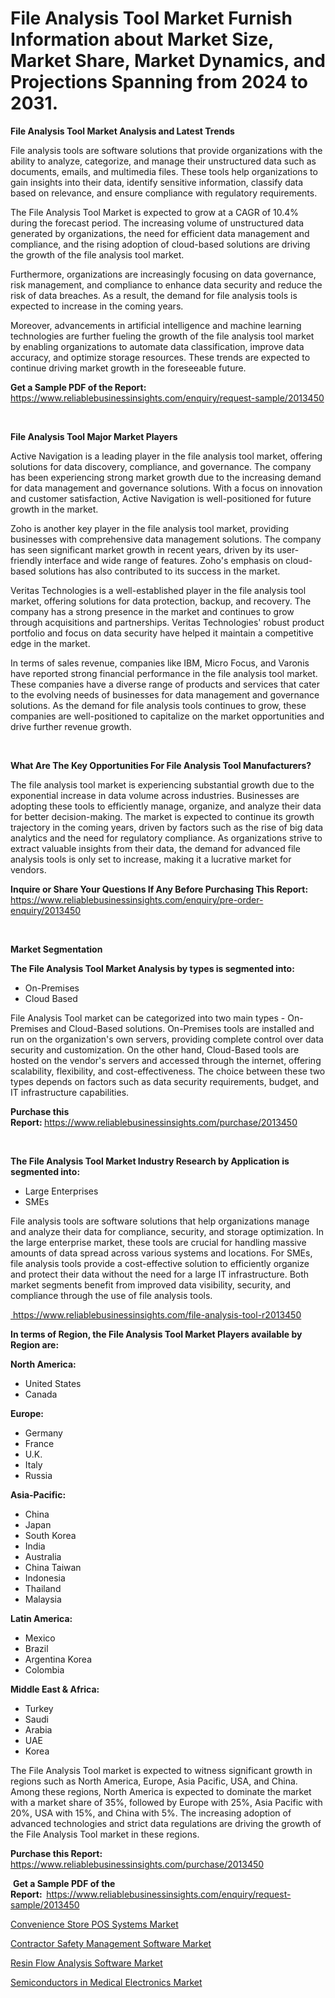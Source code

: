 <p><h1>File Analysis Tool Market Furnish Information about Market Size, Market Share, Market Dynamics, and Projections Spanning from 2024 to 2031.</h1></p><p><strong>File Analysis Tool Market Analysis and Latest Trends</strong></p>
<p><p>File analysis tools are software solutions that provide organizations with the ability to analyze, categorize, and manage their unstructured data such as documents, emails, and multimedia files. These tools help organizations to gain insights into their data, identify sensitive information, classify data based on relevance, and ensure compliance with regulatory requirements.</p><p>The File Analysis Tool Market is expected to grow at a CAGR of 10.4% during the forecast period. The increasing volume of unstructured data generated by organizations, the need for efficient data management and compliance, and the rising adoption of cloud-based solutions are driving the growth of the file analysis tool market.</p><p>Furthermore, organizations are increasingly focusing on data governance, risk management, and compliance to enhance data security and reduce the risk of data breaches. As a result, the demand for file analysis tools is expected to increase in the coming years.</p><p>Moreover, advancements in artificial intelligence and machine learning technologies are further fueling the growth of the file analysis tool market by enabling organizations to automate data classification, improve data accuracy, and optimize storage resources. These trends are expected to continue driving market growth in the foreseeable future.</p></p>
<p><strong>Get a Sample PDF of the Report:&nbsp;</strong> <a href="https://www.reliablebusinessinsights.com/enquiry/request-sample/2013450">https://www.reliablebusinessinsights.com/enquiry/request-sample/2013450</a></p>
<p>&nbsp;</p>
<p><strong>File Analysis Tool Major Market Players</strong></p>
<p><p>Active Navigation is a leading player in the file analysis tool market, offering solutions for data discovery, compliance, and governance. The company has been experiencing strong market growth due to the increasing demand for data management and governance solutions. With a focus on innovation and customer satisfaction, Active Navigation is well-positioned for future growth in the market.</p><p>Zoho is another key player in the file analysis tool market, providing businesses with comprehensive data management solutions. The company has seen significant market growth in recent years, driven by its user-friendly interface and wide range of features. Zoho's emphasis on cloud-based solutions has also contributed to its success in the market.</p><p>Veritas Technologies is a well-established player in the file analysis tool market, offering solutions for data protection, backup, and recovery. The company has a strong presence in the market and continues to grow through acquisitions and partnerships. Veritas Technologies' robust product portfolio and focus on data security have helped it maintain a competitive edge in the market.</p><p>In terms of sales revenue, companies like IBM, Micro Focus, and Varonis have reported strong financial performance in the file analysis tool market. These companies have a diverse range of products and services that cater to the evolving needs of businesses for data management and governance solutions. As the demand for file analysis tools continues to grow, these companies are well-positioned to capitalize on the market opportunities and drive further revenue growth.</p></p>
<p>&nbsp;</p>
<p><strong>What Are The Key Opportunities For File Analysis Tool Manufacturers?</strong></p>
<p><p>The file analysis tool market is experiencing substantial growth due to the exponential increase in data volume across industries. Businesses are adopting these tools to efficiently manage, organize, and analyze their data for better decision-making. The market is expected to continue its growth trajectory in the coming years, driven by factors such as the rise of big data analytics and the need for regulatory compliance. As organizations strive to extract valuable insights from their data, the demand for advanced file analysis tools is only set to increase, making it a lucrative market for vendors.</p></p>
<p><strong>Inquire or Share Your Questions If Any Before Purchasing This Report:</strong> <a href="https://www.reliablebusinessinsights.com/enquiry/pre-order-enquiry/2013450">https://www.reliablebusinessinsights.com/enquiry/pre-order-enquiry/2013450</a></p>
<p>&nbsp;</p>
<p><strong>Market Segmentation</strong></p>
<p><strong>The File Analysis Tool Market Analysis by types is segmented into:</strong></p>
<p><ul><li>On-Premises</li><li>Cloud Based</li></ul></p>
<p><p>File Analysis Tool market can be categorized into two main types - On-Premises and Cloud-Based solutions. On-Premises tools are installed and run on the organization's own servers, providing complete control over data security and customization. On the other hand, Cloud-Based tools are hosted on the vendor's servers and accessed through the internet, offering scalability, flexibility, and cost-effectiveness. The choice between these two types depends on factors such as data security requirements, budget, and IT infrastructure capabilities.</p></p>
<p><strong>Purchase this Report:&nbsp;</strong><a href="https://www.reliablebusinessinsights.com/purchase/2013450">https://www.reliablebusinessinsights.com/purchase/2013450</a></p>
<p>&nbsp;</p>
<p><strong>The File Analysis Tool Market Industry Research by Application is segmented into:</strong></p>
<p><ul><li>Large Enterprises</li><li>SMEs</li></ul></p>
<p><p>File analysis tools are software solutions that help organizations manage and analyze their data for compliance, security, and storage optimization. In the large enterprise market, these tools are crucial for handling massive amounts of data spread across various systems and locations. For SMEs, file analysis tools provide a cost-effective solution to efficiently organize and protect their data without the need for a large IT infrastructure. Both market segments benefit from improved data visibility, security, and compliance through the use of file analysis tools.</p></p>
<p><a href="https://www.reliablebusinessinsights.com/file-analysis-tool-r2013450">&nbsp;https://www.reliablebusinessinsights.com/file-analysis-tool-r2013450</a></p>
<p><strong>In terms of Region, the File Analysis Tool Market Players available by Region are:</strong></p>
<p>
    <p> <strong> North America: </strong>
        <ul>
            <li>United States</li>
            <li>Canada</li>
        </ul>
        </p> 
    <p> <strong> Europe: </strong>
        <ul>
            <li>Germany</li>
            <li>France</li>
            <li>U.K.</li>
            <li>Italy</li>
            <li>Russia</li>
        </ul>
        </p> 
    <p> <strong> Asia-Pacific: </strong>
        <ul>
            <li>China</li>
            <li>Japan</li>
            <li>South Korea</li>
            <li>India</li>
            <li>Australia</li>
            <li>China Taiwan</li>
            <li>Indonesia</li>
            <li>Thailand</li>
            <li>Malaysia</li>
        </ul>
        </p> 
    <p> <strong> Latin America: </strong>
        <ul>
            <li>Mexico</li>
            <li>Brazil</li>
            <li>Argentina Korea</li>
            <li>Colombia</li>
        </ul>
        </p> 
    <p> <strong> Middle East & Africa: </strong>
        <ul>
            <li>Turkey</li>
            <li>Saudi</li>
            <li>Arabia</li>
            <li>UAE</li>
            <li>Korea</li>
        </ul>
    </p>
    </p>
<p><p>The File Analysis Tool market is expected to witness significant growth in regions such as North America, Europe, Asia Pacific, USA, and China. Among these regions, North America is expected to dominate the market with a market share of 35%, followed by Europe with 25%, Asia Pacific with 20%, USA with 15%, and China with 5%. The increasing adoption of advanced technologies and strict data regulations are driving the growth of the File Analysis Tool market in these regions.</p></p>
<p><strong>Purchase this Report: </strong><a href="https://www.reliablebusinessinsights.com/purchase/2013450">https://www.reliablebusinessinsights.com/purchase/2013450</a></p>
<p>&nbsp;<strong>Get a Sample PDF of the Report:&nbsp;&nbsp;</strong><a href="https://www.reliablebusinessinsights.com/enquiry/request-sample/2013450">https://www.reliablebusinessinsights.com/enquiry/request-sample/2013450</a></p>
<p><strong></strong></p>
<p><p><a href="https://github.com/susanjprice2023/Market-Research-Report-List-2/blob/main/convenience-store-pos-systems-market.md">Convenience Store POS Systems Market</a></p><p><a href="https://github.com/globismark/Market-Research-Report-List-4/blob/main/contractor-safety-management-software-market.md">Contractor Safety Management Software Market</a></p><p><a href="https://www.linkedin.com/pulse/resin-flow-analysis-software-market-industry-trends-forecast-hmgoc">Resin Flow Analysis Software Market</a></p><p><a href="https://www.linkedin.com/pulse/future-trends-global-semiconductors-medical-electronics-say2c">Semiconductors in Medical Electronics Market</a></p></p>
